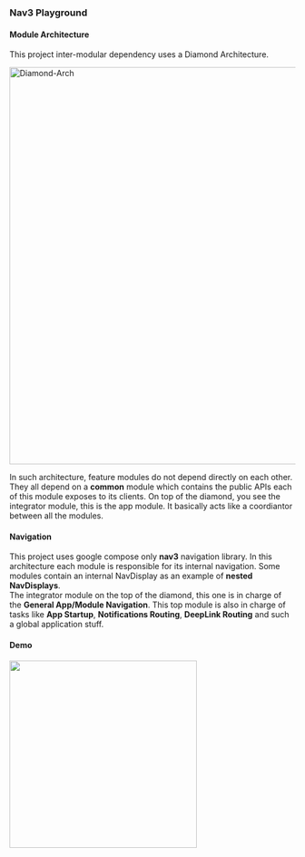### Nav3 Playground

#### Module Architecture
This project inter-modular dependency uses a Diamond Architecture.

<img width="700" alt="Diamond-Arch" src="https://github.com/user-attachments/assets/8d2b4e63-ccdf-4223-b11f-8f9a61affa3e" />

In such architecture, feature modules do not depend directly on each other. They all depend on a **common** module which contains the public APIs each of this module exposes to its clients. On top of the diamond, you see the integrator module, this is the app module. It basically acts like a coordiantor between all the modules.

#### Navigation
This project uses google compose only **nav3** navigation library. In this architecture each module is responsible for its internal navigation. Some modules contain an internal NavDisplay as an example of **nested NavDisplays**.
<BR/>
The integrator module on the top of the diamond, this one is in charge of the **General App/Module Navigation**. This top module is also in charge of tasks like **App Startup**, **Notifications Routing**, **DeepLink Routing** and such a global application stuff.

#### Demo
<image width="330" src="https://github.com/user-attachments/assets/69d541c5-5efe-4e5f-bd9f-1e5ee295eab2"/>
